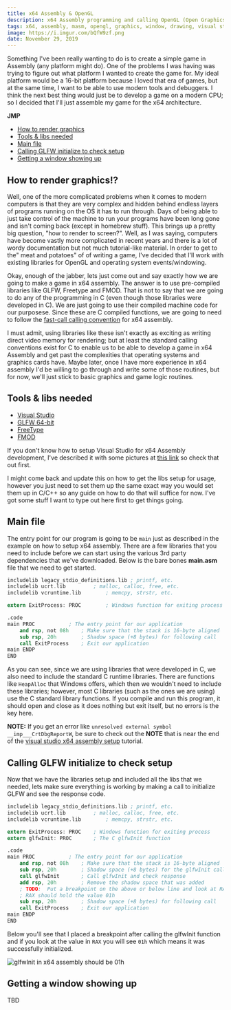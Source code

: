 ```yaml
---
title: x64 Assembly & OpenGL
description: x64 Assembly programming and calling OpenGL (Open Graphics Library) to render some cool stuff in a window
tags: x64, assembly, masm, opengl, graphics, window, drawing, visual studio
image: https://i.imgur.com/bQfW9zf.png
date: November 29, 2019
---
```


Something I've been really wanting to do is to create a simple game in Assembly (any platform might do). One of the problems I was having was trying to figure out what platform I wanted to create the game for. My ideal platform would be a 16-bit platform because I loved that era of games, but at the same time, I want to be able to use modern tools and debuggers. I think the next best thing would just be to develop a game on a modern CPU; so I decided that I'll just assemble my game for the x64 architecture.

**JMP**
- [How to render graphics](#how-to-render-graphics)
- [Tools & libs needed](#tools--libs-needed)
- [Main file](#main-file)
- [Calling GLFW initialize to check setup](#calling-glfw-initialize-to-check-setup)
- [Getting a window showing up](#getting-a-window-showing-up)

## How to render graphics!?
Well, one of the more complicated problems when it comes to modern computers is that they are very complex and hidden behind endless layers of programs running on the OS it has to run through. Days of being able to just take control of the machine to run your programs have been long gone and isn't coming back (except in homebrew stuff). This brings up a pretty big question, "how to render to screen?". Well, as I was saying, computers have become vastly more complicated in recent years and there is a lot of wordy documentation but not much tutorial-like material. In order to get to the" meat and potatoes" of of writing a game, I've decided that I'll work with existing libraries for OpenGL and operating system events/windowing.

Okay, enough of the jabber, lets just come out and say exactly how we are going to make a game in x64 assembly. The answer is to use pre-compiled libraries like GLFW, Freetype and FMOD. That is not to say that we are going to do any of the programming in C (even though those libraries were developed in C). We are just going to use their compiled machine code for our purposese. Since these are C compiled functions, we are going to need to follow the [fast-call calling convention](x64-assembly.md#fast-call-procedure-calling-conventions) for x64 assembly.

I must admit, using libraries like these isn't exactly as exciting as writing direct video memory for rendering; but at least the standard calling conventions exist for C to enable us to be able to develop a game in x64 Assembly and get past the complexities that operating systems and graphics cards have. Maybe later, once I have more experience in x64 assembly I'd be willing to go through and write some of those routines, but for now, we'll just stick to basic graphics and game logic routines.

## Tools & libs needed
- [Visual Studio](https://visualstudio.microsoft.com/vs/community/)
- [GLFW 64-bit](https://www.glfw.org/)
- [FreeType](https://www.freetype.org/)
- [FMOD](https://www.fmod.com/)

If you don't know how to setup Visual Studio for x64 Assembly development, I've described it with some pictures at [this link](hx64-assembly.md#setting-up-a-x64-only-project-in-visual-studio) so check that out first.

I might come back and update this on how to get the libs setup for usage, however you just need to set them up the same exact way you would set them up in C/C++ so any guide on how to do that will suffice for now. I've got some stuff I want to type out here first to get things going.

## Main file
The entry point for our program is going to be `main` just as described in the example on how to setup x64 assembly. There are a few libraries that you need to include before we can start using the various 3rd party dependencies that we've downloaded. Below is the bare bones **main.asm** file that we need to get started.
```nasm
includelib legacy_stdio_definitions.lib	; printf, etc.
includelib ucrt.lib			; malloc, calloc, free, etc.
includelib vcruntime.lib		; memcpy, strstr, etc.

extern ExitProcess: PROC		; Windows function for exiting process

.code
main PROC			; The entry point for our application
	and rsp, not 08h	; Make sure that the stack is 16-byte aligned
	sub rsp, 20h		; Shadow space (+8 bytes) for following call
	call ExitProcess	; Exit our application
main ENDP
END
```
As you can see, since we are using libraries that were developed in C, we also need to include the standard C runtime libraries. There are functions like `HeapAlloc` that Windows offers, which then we wouldn't need to include these libraries; however, most C libraries (such as the ones we are using) use the C standard library functions. If you compile and run  this program, it should open and close as it does nothing but exit itself, but no errors is the key here.

**NOTE:** If you get an error like `unresolved external symbol __imp___CrtDbgReportW`, be sure to check out the **NOTE** that is near the end of the [visual studio x64 assembly setup](hx64-assembly.md#setting-up-a-x64-only-project-in-visual-studio) tutorial.

## Calling GLFW initialize to check setup
Now that we have the libraries setup and included all the libs that we needed, lets make sure everything is working by making a call to initialize GLFW and see the response code.
```nasm
includelib legacy_stdio_definitions.lib	; printf, etc.
includelib ucrt.lib			; malloc, calloc, free, etc.
includelib vcruntime.lib		; memcpy, strstr, etc.

extern ExitProcess: PROC	; Windows function for exiting process
extern glfwInit: PROC		; The C glfwInit function

.code
main PROC			; The entry point for our application
	and rsp, not 08h	; Make sure that the stack is 16-byte aligned
	sub rsp, 20h		; Shadow space (+8 bytes) for the glfwInit call
	call glfwInit		; Call glfwInit and check response
	add rsp, 20h		; Remove the shadow space that was added
	; TODO:  Put a breakpoint on the above or below line and look at RAX
	; RAX should hold the value 01h
	sub rsp, 20h		; Shadow space (+8 bytes) for following call
	call ExitProcess	; Exit our application
main ENDP
END
```
Below you'll see that I placed a breakpoint after calling the glfwInit function and if you look at the value in `RAX` you will see `01h` which means it was successfully initialized.

![glfwInit in x64 assembly should be 01h](https://i.imgur.com/bQfW9zf.png)

## Getting a window showing up
TBD
